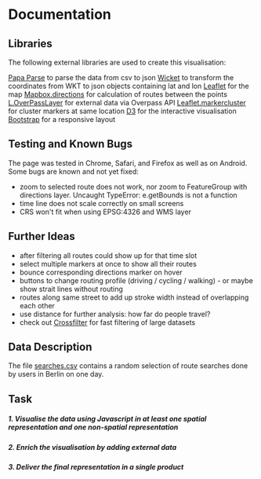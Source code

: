 # Documentation

## Libraries</h3>
The following external libraries are used to create this visualisation:</p>

[Papa Parse](http://papaparse.com/)	to parse the data from csv to json
[Wicket](http://arthur-e.github.io/Wicket/) to transform the coordinates from WKT to json objects containing lat and lon
[Leaflet](http://leafletjs.com/) for the map
[Mapbox.directions](https://www.mapbox.com/api-documentation/#directions) for calculation of routes between the points
[L.OverPassLayer](https://github.com/kartenkarsten/leaflet-layer-overpass) for external data via Overpass API
[Leaflet.markercluster](https://github.com/Leaflet/Leaflet.markercluster/tree/leaflet-0.7) for cluster markers at same location
[D3](https://d3js.org/) for the interactive visualisation
[Bootstrap](http://getbootstrap.com/) for a responsive layout


## Testing and Known Bugs
The page was tested in Chrome, Safari, and Firefox as well as on Android.
Some bugs are known and not yet fixed: 
 * zoom to selected route does not work, nor zoom to FeatureGroup with directions layer. Uncaught TypeError: e.getBounds is not a function
 * time line does not scale correctly on small screens
 * CRS won't fit when using EPSG:4326 and WMS layer

## Further Ideas
 * after filtering all routes could show up for that time slot
 * select multiple markers at once to show all their routes
 * bounce corresponding directions marker on hover
 * buttons to change routing profile (driving / cycling / walking) - or maybe show strait lines without routing
 * routes along same street to add up stroke width instead of overlapping each other
 * use distance for further analysis: how far do people travel?
 * check out <a href="https://square.github.io/crossfilter/">Crossfilter</a> for fast filtering of large datasets


## Data Description
The file [searches.csv](data/searches.csv) contains a random selection of route searches done by users in Berlin on one day.

## Task
##### 1. Visualise the data using Javascript in at least one spatial representation and one non-spatial representation
##### 2. Enrich the visualisation by adding external data
##### 3. Deliver the final representation in a single product
